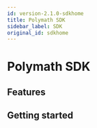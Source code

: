 ```yaml
---
id: version-2.1.0-sdkhome
title: Polymath SDK
sidebar_label: SDK
original_id: sdkhome
---
```


# Polymath SDK

## Features

## Getting started
